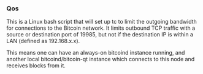 ### Qos ###

This is a Linux bash script that will set up tc to limit the outgoing bandwidth for connections to the Bitcoin network. It limits outbound TCP traffic with a source or destination port of 19985, but not if the destination IP is within a LAN (defined as 192.168.x.x).

This means one can have an always-on bitcoind instance running, and another local bitcoind/bitcoin-qt instance which connects to this node and receives blocks from it.
